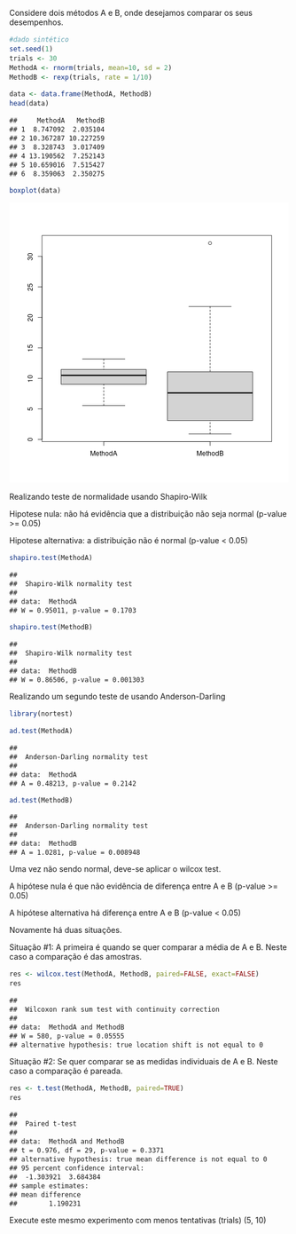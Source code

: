 Considere dois métodos A e B, onde desejamos comparar os seus desempenhos.


```r
#dado sintético 
set.seed(1)
trials <- 30
MethodA <- rnorm(trials, mean=10, sd = 2)
MethodB <- rexp(trials, rate = 1/10)
```


```r
data <- data.frame(MethodA, MethodB)
head(data)
```

```
##     MethodA   MethodB
## 1  8.747092  2.035104
## 2 10.367287 10.227259
## 3  8.328743  3.017409
## 4 13.190562  7.252143
## 5 10.659016  7.515427
## 6  8.359063  2.350275
```

```r
boxplot(data)
```

![plot of chunk unnamed-chunk-2](fig/tut_nonparametric/unnamed-chunk-2-1.png)

Realizando teste de normalidade usando Shapiro-Wilk

Hipotese nula: não há evidência que a distribuição não seja normal (p-value >= 0.05)

Hipotese alternativa: a distribuição não é normal (p-value < 0.05)


```r
shapiro.test(MethodA)
```

```
## 
## 	Shapiro-Wilk normality test
## 
## data:  MethodA
## W = 0.95011, p-value = 0.1703
```


```r
shapiro.test(MethodB)
```

```
## 
## 	Shapiro-Wilk normality test
## 
## data:  MethodB
## W = 0.86506, p-value = 0.001303
```

Realizando um segundo teste de usando Anderson-Darling


```r
library(nortest)
```


```r
ad.test(MethodA)
```

```
## 
## 	Anderson-Darling normality test
## 
## data:  MethodA
## A = 0.48213, p-value = 0.2142
```


```r
ad.test(MethodB)
```

```
## 
## 	Anderson-Darling normality test
## 
## data:  MethodB
## A = 1.0281, p-value = 0.008948
```

Uma vez não sendo normal, deve-se aplicar o wilcox test.

A hipótese nula é que não evidência de diferença entre A e B (p-value >= 0.05)

A hipótese alternativa há diferença entre A e B (p-value < 0.05)


Novamente há duas situações. 

Situação #1: A primeira é quando se quer comparar a média de A e B. Neste caso a comparação é das amostras. 


```r
res <- wilcox.test(MethodA, MethodB, paired=FALSE, exact=FALSE)
res
```

```
## 
## 	Wilcoxon rank sum test with continuity correction
## 
## data:  MethodA and MethodB
## W = 580, p-value = 0.05555
## alternative hypothesis: true location shift is not equal to 0
```

Situação #2: Se quer comparar se as medidas individuais de A e B. Neste caso a comparação é pareada. 


```r
res <- t.test(MethodA, MethodB, paired=TRUE)
res
```

```
## 
## 	Paired t-test
## 
## data:  MethodA and MethodB
## t = 0.976, df = 29, p-value = 0.3371
## alternative hypothesis: true mean difference is not equal to 0
## 95 percent confidence interval:
##  -1.303921  3.684384
## sample estimates:
## mean difference 
##        1.190231
```

Execute este mesmo experimento com menos tentativas (trials) (5, 10)

